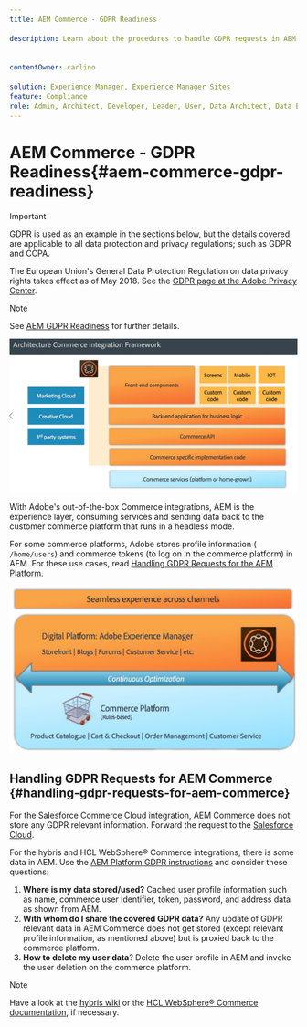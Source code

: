 ```yaml
---
title: AEM Commerce - GDPR Readiness

description: Learn about the procedures to handle GDPR requests in AEM Commerce and how to use them.


contentOwner: carlino

solution: Experience Manager, Experience Manager Sites
feature: Compliance
role: Admin, Architect, Developer, Leader, User, Data Architect, Data Engineer
---
```

# AEM Commerce - GDPR Readiness{#aem-commerce-gdpr-readiness}

>[!IMPORTANT]
>
>GDPR is used as an example in the sections below, but the details covered are applicable to all data protection and privacy regulations; such as GDPR and CCPA.

The European Union's General Data Protection Regulation on data privacy rights takes effect as of May 2018. See the [GDPR page at the Adobe Privacy Center](https://business.adobe.com/privacy/general-data-protection-regulation.html).

>[!NOTE]
>
>See [AEM GDPR Readiness](/help/managing/data-protection-and-privacy.md) for further details.

![screen_shot_2018-03-22at111606](assets/screen_shot_2018-03-22at111606.jpg)

With Adobe's out-of-the-box Commerce integrations, AEM is the experience layer, consuming services and sending data back to the customer commerce platform that runs in a headless mode.

For some commerce platforms, Adobe stores profile information ( `/home/users`) and commerce tokens (to log on in the commerce platform) in AEM. For these use cases, read [Handling GDPR Requests for the AEM Platform](/help/sites-administering/handling-gdpr-requests-for-aem-platform.md).

![screen_shot_2018-03-22at111621](assets/screen_shot_2018-03-22at111621.jpg)

## Handling GDPR Requests for AEM Commerce {#handling-gdpr-requests-for-aem-commerce}

For the Salesforce Commerce Cloud integration, AEM Commerce does not store any GDPR relevant information. Forward the request to the [Salesforce Cloud](https://documentation.b2c.commercecloud.salesforce.com/DOC1/index.jsp).

For the hybris and HCL WebSphere&reg; Commerce integrations, there is some data in AEM. Use the [AEM Platform GDPR instructions](/help/sites-administering/handling-gdpr-requests-for-aem-platform.md) and consider these questions:

1. **Where is my data stored/used?** Cached user profile information such as name, commerce user identifier, token, password, and address data as shown from AEM.
1. **With whom do I share the covered GDPR data?** Any update of GDPR relevant data in AEM Commerce does not get stored (except relevant profile information, as mentioned above) but is proxied back to the commerce platform.
1. **How to delete my user data**? Delete the user profile in AEM and invoke the user deletion on the commerce platform.

>[!NOTE]
>
>Have a look at the [hybris wiki](https://wiki.hybris.com/) or the [HCL WebSphere&reg; Commerce documentation](https://help.hcltechsw.com/commerce/index.html), if necessary.

